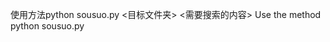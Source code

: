 使用方法python sousuo.py <目标文件夹> <需要搜索的内容>
Use the method python sousuo.py <target folder> <content to search>
